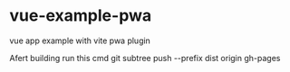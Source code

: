 # vue-example-pwa
vue app example with vite pwa plugin

Afert building run this cmd
git subtree push --prefix dist origin gh-pages
